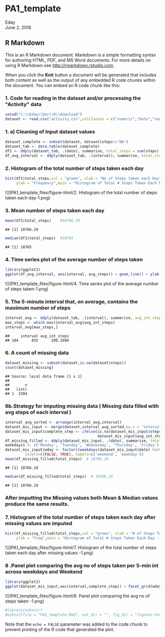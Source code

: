 # PA1_template
Eday  
June 2, 2016  



## R Markdown

This is an R Markdown document. Markdown is a simple formatting syntax for authoring HTML, PDF, and MS Word documents. For more details on using R Markdown see <http://rmarkdown.rstudio.com>.

When you click the **Knit** button a document will be generated that includes both content as well as the output of any embedded R code chunks within the document. You can embed an R code chunk like this:
### 1. Code for reading in the dataset and/or processing the "Activity" data

```r
setwd("C:\\Eday\\Doc\\R\\download")
dataset <- read.csv("activity.csv",colClasses = c("numeric","Date","numeric"))
```
### 1. a) Cleaning of Input dataset values

```r
dataset_complete <- subset(dataset, dataset$steps!='NA')
dataset_tab <- data.table(dataset_complete)
df1 <- ddply(dataset_tab, .(date), summarise, total_steps = sum(steps) , avg_steps=mean(steps),median_steps = median(steps))
df_avg_interval <- ddply(dataset_tab, .(interval), summarise, total_steps = sum(steps) , avg_steps=mean(steps),median_steps = median(steps))
```
### 2. Histogram of the total number of steps taken each day

```r
hist(df1$total_steps,col = "green", xlab = "No of Steps taken each Day",
     ylab = "Frequency",main = "Histogram of Total # Steps Taken Each Day")
```

![](PA1_template_files/figure-html/2. Histogram of the total number of steps taken each day-1.png)<!-- -->
### 3. Mean  number of steps taken each day

```r
mean(df1$total_steps)    #10766.19
```

```
## [1] 10766.19
```

```r
median(df1$total_steps)  #10765
```

```
## [1] 10765
```
### 4. Time series plot of the average number of steps taken

```r
library(ggplot2)
ggplot(df_avg_interval, aes(interval, avg_steps)) + geom_line() + ylab("Avg steps")
```

![](PA1_template_files/figure-html/4. Time series plot of the average number of steps taken-1.png)<!-- -->
### 5. The 5-minute interval that, on average, contains the maximum number of steps

```r
interval_avg <- ddply(dataset_tab, .(interval), summarise, avg_int_steps = mean(steps))
max_steps <- which.max(interval_avg$avg_int_steps)
interval_avg[max_steps,]
```

```
##     interval avg_int_steps
## 104      835      206.1698
```
### 6. A  count of missing data 

```r
dataset_missing <- subset(dataset,is.na(dataset$steps))
count(dataset_missing)
```

```
## Source: local data frame [1 x 1]
## 
##       n
##   (int)
## 1  2304
```
### 6b.Strategy for imputing missing data ( Missing data filled with avg steps of each interval )

```r
interval_avg_sorted <- arrange(interval_avg,interval)
dataset_mis_input <- merge(dataset,interval_avg_sorted,by.x = "interval",by.y = "interval",all = TRUE)
dataset_mis_input$complete_step <- ifelse(is.na(dataset_mis_input$steps),   
                                          dataset_mis_input$avg_int_steps, dataset_mis_input$steps)
df_missing_filled <- ddply(dataset_mis_input, .(date), summarise, total_steps = sum(complete_step) , avg_steps=mean(complete_step),median_steps = median(complete_step))
weekdays1 <- c('Monday', 'Tuesday', 'Wednesday', 'Thursday', 'Friday')
dataset_mis_input$wday <- factor((weekdays(dataset_mis_input$date) %in% weekdays1), 
         levels=c(FALSE, TRUE), labels=c('weekend', 'weekday'))
mean(df_missing_filled$total_steps)  # 10766.19
```

```
## [1] 10766.19
```

```r
median(df_missing_filled$total_steps)  # 10766.19
```

```
## [1] 10766.19
```
### After imputting the Missing values both Mean & Median values produce the same results. 

### 7. Histogram of the total number of steps taken each day after missing values are imputed

```r
hist(df_missing_filled$total_steps,col = "green", xlab = "# of Steps Taken Each Day",
     ylab = "freq",main = "Histogram of Total # Steps Taken Each Day - filled missing values")
```

![](PA1_template_files/figure-html/7. Histogram of the total number of steps taken each day after missing values -1.png)<!-- -->
### 8 .Panel plot comparing the avg no of steps taken per 5-min int across weekdays and Weekend 

```r
library(ggplot2)
ggplot(dataset_mis_input,aes(interval,complete_step)) + facet_grid(wday~.) +  geom_line() + labs(x="Interval",y="Number of Steps") 
```

![](PA1_template_files/figure-html/8. Panel plot comparing the avg no of steps taken -1.png)<!-- -->

```r
#library(ezknitr)
#ezknit(file = "PA1_template.Rmd", out_dir = "", fig_dir = "figures-html")
```

Note that the `echo = FALSE` parameter was added to the code chunk to prevent printing of the R code that generated the plot.
